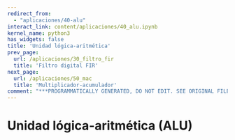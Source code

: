 ```yaml
---
redirect_from:
  - "aplicaciones/40-alu"
interact_link: content/aplicaciones/40_alu.ipynb
kernel_name: python3
has_widgets: false
title: 'Unidad lógica-aritmética'
prev_page:
  url: /aplicaciones/30_filtro_fir
  title: 'Filtro digital FIR'
next_page:
  url: /aplicaciones/50_mac
  title: 'Multiplicador-acumulador'
comment: "***PROGRAMMATICALLY GENERATED, DO NOT EDIT. SEE ORIGINAL FILES IN /content***"
---
```



# **Unidad lógica-aritmética (ALU)**

